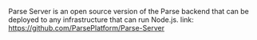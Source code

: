 Parse Server is an open source version of the Parse backend that can be deployed to any infrastructure that can run Node.js. link: https://github.com/ParsePlatform/Parse-Server